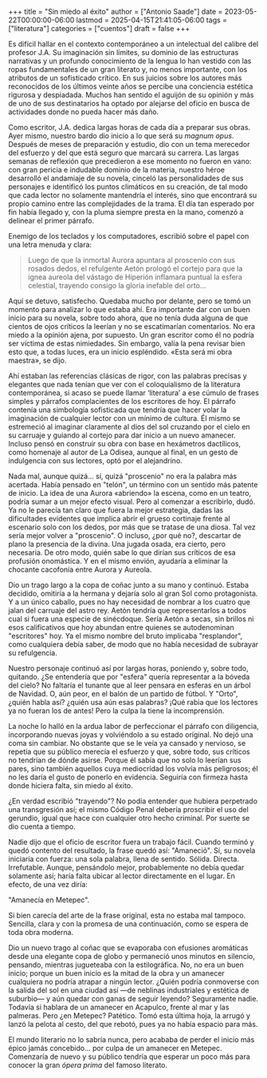 +++
title = "Sin miedo al éxito"
author = ["Antonio Saade"]
date = 2023-05-22T00:00:00-06:00
lastmod = 2025-04-15T21:41:05-06:00
tags = ["literatura"]
categories = ["cuentos"]
draft = false
+++

Es difícil hallar en el contexto contemporáneo a un intelectual del calibre del profesor J.A. Su imaginación sin límites, su dominio de las estructuras narrativas y un profundo conocimiento de la lengua lo han vestido con las ropas fundamentales de un gran literato y, no menos importante, con los atributos de un sofisticado crítico. En sus juicios sobre los autores más reconocidos de los últimos veinte años se percibe una conciencia estética rigurosa y despiadada. Muchos han sentido el aguijón de su opinión y más de uno de sus destinatarios ha optado por alejarse del oficio en busca de actividades donde no pueda hacer más daño.

Como escritor, J.A. dedica largas horas de cada día a preparar sus obras. Ayer mismo, nuestro bardo dio inicio a lo que será su _magnum opus_. Después de meses de preparación y estudio, dio con un tema merecedor del esfuerzo y del que está seguro que marcará su carrera. Las largas semanas de reflexión que precedieron a ese momento no fueron en vano: con gran pericia e indudable dominio de la materia, nuestro héroe desarrolló el andamiaje de su novela, cinceló las personalidades de sus personajes e identificó los puntos climáticos en su creación, de tal modo que cada lector no solamente mantendría el interés, sino que encontrará su propio camino entre las complejidades de la trama. El día tan esperado por fin había llegado y, con la pluma siempre presta en la mano, comenzó a delinear el primer párrafo.

Enemigo de los teclados y los computadores, escribió sobre el papel con una letra menuda y clara:

> Luego de que la inmortal Aurora apuntara al proscenio con sus rosados dedos, el refulgente Aetón prologó el cortejo para que la ignea aureola del vástago de Hiperión inflamara puntual la esfera celestial, trayendo consigo la gloria inefable del orto...

Aquí se detuvo, satisfecho. Quedaba mucho por delante, pero se tomó un momento para analizar lo que estaba ahí. Era importante dar con un buen inicio para su novela, sobre todo ahora, que no tenía duda alguna de que cientos de ojos críticos la leerían y no se escatimarían comentarios. No era miedo a la opinión ajena, por supuesto. Un gran escritor como él no podría ser víctima de estas nimiedades. Sin embargo, valía la pena revisar bien esto que, a todas luces, era un inicio espléndido. «Esta será mi obra maestra», se dijo.

Ahí estaban las referencias clásicas de rigor, con las palabras precisas y elegantes que nada tenían que ver con el coloquialismo de la literatura contemporánea, si acaso se puede llamar ‘literatura’ a ese cúmulo de frases simples y párrafos complacientes de los escritores de hoy. El párrafo contenía una simbología sofisticada que tendría que hacer volar la imaginación de cualquier lector con un mínimo de cultura. Él mismo se estremeció al imaginar claramente al dios del sol cruzando por el cielo en su carruaje y guiando al cortejo para dar inicio a un nuevo amanecer. Incluso pensó en construir su obra con base en hexámetros dactílicos, como homenaje al autor de La Odisea, aunque al final, en un gesto de indulgencia con sus lectores, optó por el alejandrino.

Nada mal, aunque quizá... sí, quizá "proscenio" no era la palabra más acertada. Había pensado en "telón", un término con un sentido más patente de inicio. La idea de una Aurora «abriendo» la escena, como en un teatro, podría sumar a un mejor efecto visual. Pero al comenzar a escribirlo, dudó. Ya no le parecía tan claro que fuera la mejor estrategia, dadas las dificultades evidentes que implica abrir el grueso cortinaje frente al escenario solo con los dedos, por más que se tratase de una diosa. Tal vez sería mejor volver a "proscenio". O incluso, ¿por qué no?, descartar de plano la presencia de la divina. Una jugada osada, era cierto, pero necesaria. De otro modo, quién sabe lo que dirían sus críticos de esa profusión onomástica. Y en el mismo envión, ayudaría a eliminar la chocante cacofonía entre Aurora y Aureola.

Dio un trago largo a la copa de coñac junto a su mano y continuó. Estaba decidido, omitiría a la hermana y dejaría solo al gran Sol como protagonista. Y a un único caballo, pues no hay necesidad de nombrar a los cuatro que jalan del carruaje del astro rey. Aetón tendría que representarlos a todos cual si fuera una especie de sinécdoque. Sería Aetón a secas, sin brillos ni esos calificativos que hoy abundan entre quienes se autodenominan "escritores" hoy.  Ya el mismo nombre del bruto implicaba "resplandor", como cualquiera debía saber, de modo que no había necesidad de subrayar su refulgencia.

Nuestro personaje continuó así por largas horas, poniendo y, sobre todo, quitando. ¿Se entendería que por "esfera" quería representar a la bóveda del cielo? No faltaría el tunante que al leer pensara en esferas en un árbol de Navidad. O, aún peor, en el balón de un partido de fútbol. Y "Orto", ¿quién habla así? ¿quién usa aún esas palabras? ¡Qué rabia que los lectores ya no fueran los de antes! Pero la culpa la tiene la incomprensión.

La noche lo halló en la ardua labor de perfeccionar el párrafo con diligencia, incorporando nuevas joyas y volviéndolo a su estado original. No dejó una coma sin cambiar. No obstante que se le veía ya cansado y nervioso, se repetía que su público merecía el esfuerzo y que, sobre todo, sus críticos no tendrían de dónde asirse. Porque él sabía que no solo lo leerían sus pares, sino también aquellos cuya mediocridad los volvía más peligrosos; él no les daría el gusto de ponerlo en evidencia. Seguiría con firmeza hasta donde hiciera falta, sin miedo al éxito.

¿En verdad escribió "trayendo"? No podía entender que hubiera perpetrado una transgresión así; el mismo Código Penal debería proscribir el uso del gerundio, igual que hace con cualquier otro hecho criminal. Por suerte se dio cuenta a tiempo.

Nadie dijo que el oficio de escritor fuera un trabajo fácil. Cuando terminó y quedó contento del resultado, la frase quedó así: "Amaneció". Sí, su novela iniciaría con fuerza: una sola palabra, llena de sentido. Sólida. Directa. Irrefutable. Aunque, pensándolo mejor, probablemente no debía quedar solamente así; haría falta ubicar al lector directamente en el lugar. En efecto, de una vez diría:

"Amanecía en Metepec".

Si bien carecía del arte de la frase original, esta no estaba mal tampoco. Sencilla, clara y con la promesa de una continuación, como se espera de toda obra moderna.

Dio un nuevo trago al coñac que se evaporaba con efusiones aromáticas desde una elegante copa de globo y permaneció unos minutos en silencio, pensando, mientras jugueteaba con la estilográfica. No, no era un buen inicio; porque un buen inicio es la mitad de la obra y un amanecer cualquiera no podría atrapar a ningún lector. ¿Quién podría conmoverse con la salida del sol en una ciudad así —de neblinas industriales y estética de suburbio— y aún quedar con ganas de seguir leyendo? Seguramente nadie. Todavía si hablara de un amanecer en Acapulco, frente al mar y las palmeras. Pero ¿en Metepec? Patético. Tomó esta última hoja, la arrugó y lanzó la pelota al cesto, del que rebotó, pues ya no había espacio para más.

El mundo literario no lo sabría nunca, pero acababa de perder el inicio más épico jamás concebido... por culpa de un amanecer en Metepec. Comenzaría de nuevo y su público tendría que esperar un poco más para conocer la gran _ópera prima_ del famoso literato.
